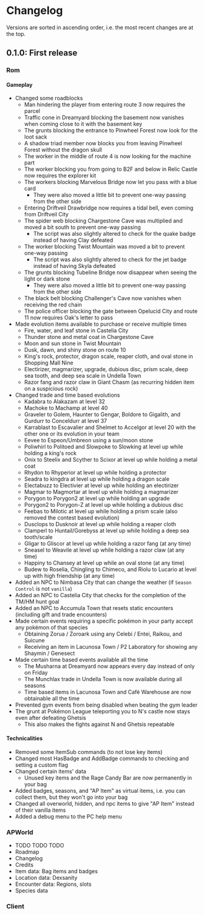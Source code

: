 # Changelog
Versions are sorted in ascending order, i.e. the most recent changes are at the top.

## 0.1.0: First release

### Rom

#### Gameplay
- Changed some roadblocks
  - Man hindering the player from entering route 3 now requires the parcel
  - Traffic cone in Dreamyard blocking the basement now vanishes when coming close to it with the basement key
  - The grunts blocking the entrance to Pinwheel Forest now look for the loot sack
  - A shadow triad member now blocks you from leaving Pinwheel Forest without the dragon skull
  - The worker in the middle of route 4 is now looking for the machine part
  - The worker blocking you from going to B2F and below in Relic Castle now requires the explorer kit
  - The workers blocking Marvelous Bridge now let you pass with a blue card
    - They were also moved a little bit to prevent one-way passing from the other side
  - Entering Driftveil Drawbridge now requires a tidal bell, even coming from Driftveil City
  - The spider web blocking Chargestone Cave was multiplied and moved a bit south to prevent one-way passing
    - The script was also slightly altered to check for the quake badge instead of having Clay defeated
  - The worker blocking Twist Mountain was moved a bit to prevent one-way passing
    - The script was also slightly altered to check for the jet badge instead of having Skyla defeated
  - The grunts blocking Tubeline Bridge now disappear when seeing the light or dark stone
    - They were also moved a little bit to prevent one-way passing from the other side
  - The black belt blocking Challenger's Cave now vanishes when receiving the red chain
  - The police officer blocking the gate between Opelucid City and route 11 now requires Oak's letter to pass
- Made evolution items available to purchase or receive multiple times
  - Fire, water, and leaf stone in Castelia City
  - Thunder stone and metal coat in Chargestone Cave
  - Moon and sun stone in Twist Mountain
  - Dusk, dawn, and shiny stone on route 10
  - King's rock, protector, dragon scale, reaper cloth, and oval stone in Shopping Mall Nine
  - Electirizer, magmarizer, upgrade, dubious disc, prism scale, deep sea tooth, and deep sea scale in Undella Town
  - Razor fang and razor claw in Giant Chasm (as recurring hidden item on a suspicious rock)
- Changed trade and time based evolutions
  - Kadabra to Alakazam at level 32
  - Machoke to Machamp at level 40
  - Graveler to Golem, Haunter to Gengar, Boldore to Gigalith, and Gurdurr to Conceldurr at level 37
  - Karrablast to Escavalier and Shelmet to Accelgor at level 20 with the other one or its evolution in your team
  - Eevee to Espeon/Umbreon using a sun/moon stone
  - Poliwhirl to Politoed and Slowpoke to Slowking at level up while holding a king's rock
  - Onix to Steelix and Scyther to Scixor at level up while holding a metal coat
  - Rhydon to Rhyperior at level up while holding a protector
  - Seadra to kingdra at level up while holding a dragon scale
  - Electabuzz to Electivier at level up while holding an electirizer
  - Magmar to Magmortar at level up while holding a magmarizer
  - Porygon to Porygon2 at level up while holding an upgrade
  - Porygon2 to Porygon-Z at level up while holding a dubious disc
  - Feebas to Milotic at level up while holding a prism scale (also removed the contest based evolution)
  - Dusclops to Dusknoir at level up while holding a reaper cloth
  - Clamperl to Huntail/Gorebyss at level up while holding a deep sea tooth/scale
  - Gligar to Gliscor at level up while holding a razor fang (at any time)
  - Sneasel to Weavile at level up while holding a razor claw (at any time)
  - Happiny to Chansey at level up while an oval stone (at any time)
  - Budew to Roselia, Chingling to Chimeco, and Riolu to Lucario at level up with high friendship (at any time)
- Added an NPC to Nimbasa City that can change the weather (if `Season Control` is not `vanilla`)
- Added an NPC to Castelia City that checks for the completion of the TM/HM hunt goal
- Added an NPC to Accumula Town that resets static encounters (including gift and trade encounters)
- Made certain events requiring a specific pokémon in your party accept any pokémon of that species
  - Obtaining Zorua / Zoroark using any Celebi / Entei, Raikou, and Suicune
  - Receiving an item in Lacunosa Town / P2 Laboratory for showing any Shaymin / Genesect
- Made certain time based events available all the time
  - The Musharna at Dreamyard now appears every day instead of only on Friday
  - The Munchlax trade in Undella Town is now available during all seasons
  - Time based items in Lacunosa Town and Café Warehouse are now obtainable all the time
- Prevented gym events from being disabled when beating the gym leader
- The grunt at Pokémon League teleporting you to N's castle now stays even after defeating Ghetsis
  - This also makes the fights against N and Ghetsis repeatable

#### Technicalities
- Removed some ItemSub commands (to not lose key items)
- Changed most HasBadge and AddBadge commands to checking and setting a custom flag
- Changed certain items' data
  - Unused key items and the Rage Candy Bar are now permanently in your bag
- Added badges, seasons, and "AP Item" as virtual items, i.e. you can collect them, but they won't go into your bag
- Changed all overworld, hidden, and npc items to give "AP Item" instead of their vanilla items
- Added a debug menu to the PC help menu

### APWorld

- TODO TODO TODO
- Roadmap
- Changelog
- Credits
- Item data: Bag items and badges
- Location data: Dexsanity
- Encounter data: Regions, slots
- Species data

### Client
